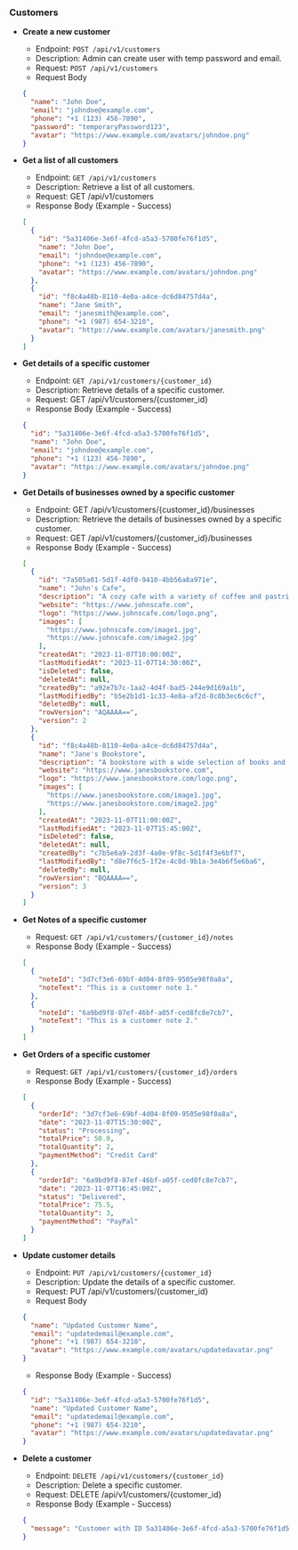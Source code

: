 ### Customers

- **Create a new customer**
  - Endpoint: `POST /api/v1/customers`
  - Description: Admin can create user with temp password and email.
  - Request: `POST /api/v1/customers`
  - Request Body
  ```json
  {
    "name": "John Doe",
    "email": "johndoe@example.com",
    "phone": "+1 (123) 456-7890",
    "password": "temporaryPassword123",
    "avatar": "https://www.example.com/avatars/johndoe.png"
  }
  ```
- **Get a list of all customers**
  - Endpoint: `GET /api/v1/customers`
  - Description: Retrieve a list of all customers.
  - Request: GET /api/v1/customers
  - Response Body (Example - Success)
  ```json
  [
    {
      "id": "5a31406e-3e6f-4fcd-a5a3-5700fe76f1d5",
      "name": "John Doe",
      "email": "johndoe@example.com",
      "phone": "+1 (123) 456-7890",
      "avatar": "https://www.example.com/avatars/johndoe.png"
    },
    {
      "id": "f8c4a48b-8110-4e0a-a4ce-dc6d84757d4a",
      "name": "Jane Smith",
      "email": "janesmith@example.com",
      "phone": "+1 (987) 654-3210",
      "avatar": "https://www.example.com/avatars/janesmith.png"
    }
  ]
  ```
- **Get details of a specific customer**
  - Endpoint: `GET /api/v1/customers/{customer_id}`
  - Description: Retrieve details of a specific customer.
  - Request: GET /api/v1/customers/{customer_id}
  - Response Body (Example - Success)
  ```json
  {
    "id": "5a31406e-3e6f-4fcd-a5a3-5700fe76f1d5",
    "name": "John Doe",
    "email": "johndoe@example.com",
    "phone": "+1 (123) 456-7890",
    "avatar": "https://www.example.com/avatars/johndoe.png"
  }
  ```
- **Get Details of businesses owned by a specific customer**

  - Endpoint: GET /api/v1/customers/{customer_id}/businesses
  - Description: Retrieve the details of businesses owned by a specific customer.
  - Request: GET /api/v1/customers/{customer_id}/businesses
  - Response Body (Example - Success)

  ```json
  [
    {
      "id": "7a505a01-5d1f-4df0-9410-4bb56a8a971e",
      "name": "John's Cafe",
      "description": "A cozy cafe with a variety of coffee and pastries.",
      "website": "https://www.johnscafe.com",
      "logo": "https://www.johnscafe.com/logo.png",
      "images": [
        "https://www.johnscafe.com/image1.jpg",
        "https://www.johnscafe.com/image2.jpg"
      ],
      "createdAt": "2023-11-07T10:00:00Z",
      "lastModifiedAt": "2023-11-07T14:30:00Z",
      "isDeleted": false,
      "deletedAt": null,
      "createdBy": "a92e7b7c-1aa2-4d4f-bad5-244e9d169a1b",
      "lastModifiedBy": "b5e2b1d1-1c33-4e8a-af2d-8c8b3ec6c6cf",
      "deletedBy": null,
      "rowVersion": "AQAAAA==",
      "version": 2
    },
    {
      "id": "f8c4a48b-8110-4e0a-a4ce-dc6d84757d4a",
      "name": "Jane's Bookstore",
      "description": "A bookstore with a wide selection of books and magazines.",
      "website": "https://www.janesbookstore.com",
      "logo": "https://www.janesbookstore.com/logo.png",
      "images": [
        "https://www.janesbookstore.com/image1.jpg",
        "https://www.janesbookstore.com/image2.jpg"
      ],
      "createdAt": "2023-11-07T11:00:00Z",
      "lastModifiedAt": "2023-11-07T15:45:00Z",
      "isDeleted": false,
      "deletedAt": null,
      "createdBy": "c7b5e6a9-2d3f-4a0e-9f8c-5d1f4f3e6bf7",
      "lastModifiedBy": "d8e7f6c5-1f2e-4c8d-9b1a-3e4b6f5e6ba6",
      "deletedBy": null,
      "rowVersion": "BQAAAA==",
      "version": 3
    }
  ]
  ```

- **Get Notes of a specific customer**
  - Request: `GET /api/v1/customers/{customer_id}/notes`
  - Response Body (Example - Success)
  ```json
  [
    {
      "noteId": "3d7cf3e6-69bf-4d04-8f09-9505e98f0a8a",
      "noteText": "This is a customer note 1."
    },
    {
      "noteId": "6a9bd9f8-87ef-46bf-a05f-ced8fc8e7cb7",
      "noteText": "This is a customer note 2."
    }
  ]
  ```
- **Get Orders of a specific customer**
  - Request: `GET /api/v1/customers/{customer_id}/orders`
  - Response Body (Example - Success)
  ```json
  [
    {
      "orderId": "3d7cf3e6-69bf-4d04-8f09-9505e98f0a8a",
      "date": "2023-11-07T15:30:00Z",
      "status": "Processing",
      "totalPrice": 50.0,
      "totalQuantity": 2,
      "paymentMethod": "Credit Card"
    },
    {
      "orderId": "6a9bd9f8-87ef-46bf-a05f-ced8fc8e7cb7",
      "date": "2023-11-07T16:45:00Z",
      "status": "Delivered",
      "totalPrice": 75.5,
      "totalQuantity": 3,
      "paymentMethod": "PayPal"
    }
  ]
  ```
- **Update customer details**
  - Endpoint: `PUT /api/v1/customers/{customer_id}`
  - Description: Update the details of a specific customer.
  - Request: PUT /api/v1/customers/{customer_id}
  - Request Body
  ```json
  {
    "name": "Updated Customer Name",
    "email": "updatedemail@example.com",
    "phone": "+1 (987) 654-3210",
    "avatar": "https://www.example.com/avatars/updatedavatar.png"
  }
  ```
  - Response Body (Example - Success)
  ```json
  {
    "id": "5a31406e-3e6f-4fcd-a5a3-5700fe76f1d5",
    "name": "Updated Customer Name",
    "email": "updatedemail@example.com",
    "phone": "+1 (987) 654-3210",
    "avatar": "https://www.example.com/avatars/updatedavatar.png"
  }
  ```
- **Delete a customer**
  - Endpoint: `DELETE /api/v1/customers/{customer_id}`
  - Description: Delete a specific customer.
  - Request: DELETE /api/v1/customers/{customer_id}
  - Response Body (Example - Success)
  ```json
  {
    "message": "Customer with ID 5a31406e-3e6f-4fcd-a5a3-5700fe76f1d5 has been deleted successfully."
  }
  ```
